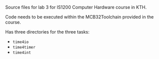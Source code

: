 Source files for lab 3 for IS1200 Computer Hardware course in KTH.

Code needs to be executed within the MCB32Toolchain provided in the course.

Has three directories for the three tasks:

- `time4io`
- `time4timer`
- `time4int`
